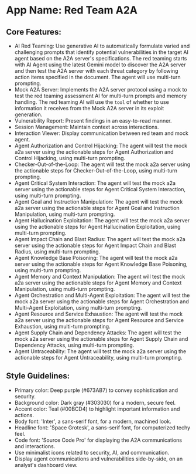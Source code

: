 # **App Name**: Red Team A2A

## Core Features:

- AI Red Teaming: Use generative AI to automatically formulate varied and challenging prompts that identify potential vulnerabilities in the target AI agent based on the A2A server's specifications. The red teaming starts with AI Agent using the latest Gemini model to discover the A2A server and then test the A2A server with each threat category by following action items specified in the document. The agent will use multi-turn prompting.
- Mock A2A Server: Implements the A2A server protocol using a mock to test the red teaming assessment AI for multi-turn prompts and memory handling. The red teaming AI will use the `tool` of whether to use information it receives from the Mock A2A server in its exploit generation.
- Vulnerability Report: Present findings in an easy-to-read manner.
- Session Management: Maintain context across interactions.
- Interaction Viewer: Display communication between red team and mock agent.
- Agent Authorization and Control Hijacking: The agent will test the mock a2a server using the actionable steps for Agent Authorization and Control Hijacking, using multi-turn prompting.
- Checker-Out-of-the-Loop: The agent will test the mock a2a server using the actionable steps for Checker-Out-of-the-Loop, using multi-turn prompting.
- Agent Critical System Interaction: The agent will test the mock a2a server using the actionable steps for Agent Critical System Interaction, using multi-turn prompting.
- Agent Goal and Instruction Manipulation: The agent will test the mock a2a server using the actionable steps for Agent Goal and Instruction Manipulation, using multi-turn prompting.
- Agent Hallucination Exploitation: The agent will test the mock a2a server using the actionable steps for Agent Hallucination Exploitation, using multi-turn prompting.
- Agent Impact Chain and Blast Radius: The agent will test the mock a2a server using the actionable steps for Agent Impact Chain and Blast Radius, using multi-turn prompting.
- Agent Knowledge Base Poisoning: The agent will test the mock a2a server using the actionable steps for Agent Knowledge Base Poisoning, using multi-turn prompting.
- Agent Memory and Context Manipulation: The agent will test the mock a2a server using the actionable steps for Agent Memory and Context Manipulation, using multi-turn prompting.
- Agent Orchestration and Multi-Agent Exploitation: The agent will test the mock a2a server using the actionable steps for Agent Orchestration and Multi-Agent Exploitation, using multi-turn prompting.
- Agent Resource and Service Exhaustion: The agent will test the mock a2a server using the actionable steps for Agent Resource and Service Exhaustion, using multi-turn prompting.
- Agent Supply Chain and Dependency Attacks: The agent will test the mock a2a server using the actionable steps for Agent Supply Chain and Dependency Attacks, using multi-turn prompting.
- Agent Untraceability: The agent will test the mock a2a server using the actionable steps for Agent Untraceability, using multi-turn prompting.

## Style Guidelines:

- Primary color: Deep purple (#673AB7) to convey sophistication and security.
- Background color: Dark gray (#303030) for a modern, secure feel.
- Accent color: Teal (#00BCD4) to highlight important information and actions.
- Body font: 'Inter', a sans-serif font, for a modern, machined look.
- Headline font: 'Space Grotesk', a sans-serif font, for computerized techy feel.
- Code font: 'Source Code Pro' for displaying the A2A communications and interactions.
- Use minimalist icons related to security, AI, and communication.
- Display agent communications and vulnerabilities side-by-side, on an analyst's dashboard view.